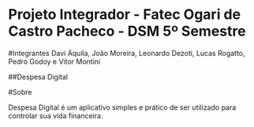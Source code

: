 # Projeto Integrador - Fatec Ogari de Castro Pacheco - DSM 5º Semestre

#Integrantes
Davi Áquila, João Moreira, Leonardo Dezoti, Lucas Rogatto, Pedro Godoy e Vitor Montini

##Despesa Digital

#Sobre

Despesa Digital é um aplicativo simples e prático de ser utilizado para controlar sua vida financeira.
